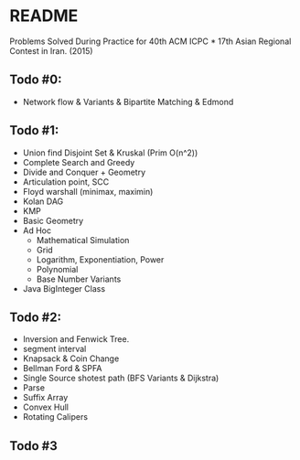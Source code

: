 # README #

Problems Solved During Practice for 40th ACM ICPC * 17th Asian Regional Contest in Iran. (2015)

## Todo #0:
* Network flow & Variants & Bipartite Matching & Edmond

## Todo #1:
* Union find Disjoint Set & Kruskal (Prim O(n^2))
* Complete Search and Greedy
* Divide and Conquer + Geometry
* Articulation point, SCC
* Floyd warshall (minimax, maximin)
* Kolan DAG
* KMP 
* Basic Geometry
* Ad Hoc
	* Mathematical Simulation
	* Grid
	* Logarithm, Exponentiation, Power
	* Polynomial
	* Base Number Variants
* Java BigInteger Class


## Todo #2:
* Inversion and Fenwick Tree.
* segment interval
* Knapsack & Coin Change
* Bellman Ford & SPFA
* Single Source shotest path (BFS Variants & Dijkstra)
* Parse
* Suffix Array
* Convex Hull
* Rotating Calipers

## Todo #3
